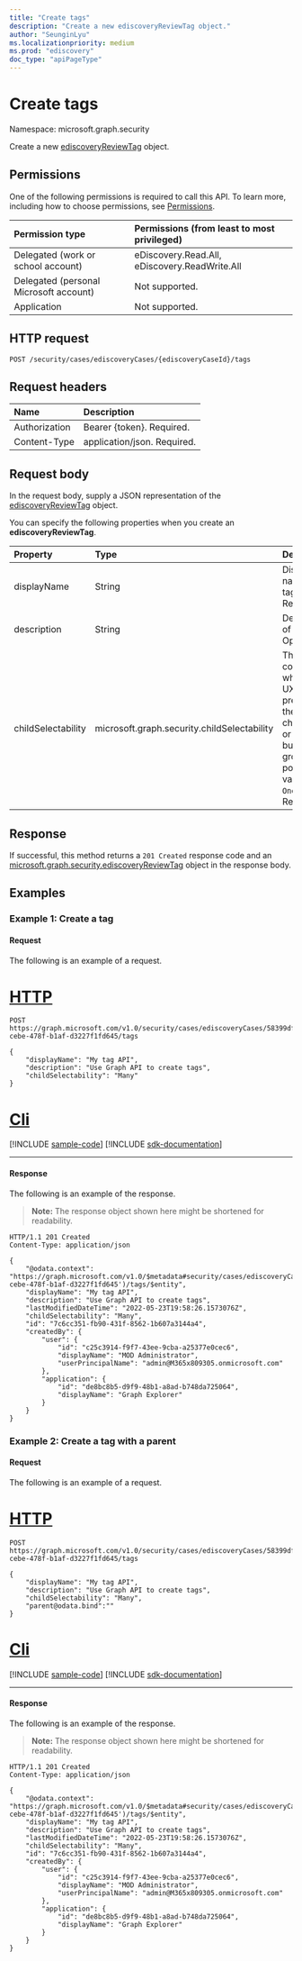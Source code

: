 ```yaml
---
title: "Create tags"
description: "Create a new ediscoveryReviewTag object."
author: "SeunginLyu"
ms.localizationpriority: medium
ms.prod: "ediscovery"
doc_type: "apiPageType"
---
```


# Create tags
Namespace: microsoft.graph.security

Create a new [ediscoveryReviewTag](../resources/security-ediscoveryreviewtag.md) object.

## Permissions
One of the following permissions is required to call this API. To learn more, including how to choose permissions, see [Permissions](/graph/permissions-reference).

|Permission type|Permissions (from least to most privileged)|
|:---|:---|
|Delegated (work or school account)|eDiscovery.Read.All, eDiscovery.ReadWrite.All|
|Delegated (personal Microsoft account)|Not supported.|
|Application|Not supported.|

## HTTP request

<!-- {
  "blockType": "ignored"
}
-->
``` http
POST /security/cases/ediscoveryCases/{ediscoveryCaseId}/tags
```

## Request headers
|Name|Description|
|:---|:---|
|Authorization|Bearer {token}. Required.|
|Content-Type|application/json. Required.|

## Request body
In the request body, supply a JSON representation of the [ediscoveryReviewTag](../resources/security-ediscoveryreviewtag.md) object.

You can specify the following properties when you create an **ediscoveryReviewTag**.

|Property|Type|Description|
|:---|:---|:---|
|displayName|String|Display name of the tag. Required.|
|description|String|Description of the tag. Optional.|
|childSelectability|microsoft.graph.security.childSelectability|This value controls whether the UX presents the tags as checkboxes or a radio button group. The possible values are: `One`, `Many`. Required.|

## Response

If successful, this method returns a `201 Created` response code and an [microsoft.graph.security.ediscoveryReviewTag](../resources/security-ediscoveryreviewtag.md) object in the response body.

## Examples

### Example 1: Create a tag
#### Request
The following is an example of a request.

# [HTTP](#tab/http)
<!-- {
  "blockType": "request",
  "name": "create_ediscoveryreviewtag_ID_tags"
}
-->
``` http
POST https://graph.microsoft.com/v1.0/security/cases/ediscoveryCases/58399dff-cebe-478f-b1af-d3227f1fd645/tags

{
    "displayName": "My tag API",
    "description": "Use Graph API to create tags",
    "childSelectability": "Many"
}
```

# [Cli](#tab/cli)
[!INCLUDE [sample-code](../includes/snippets/cli/create-ediscoveryreviewtag-id-tags-cli-snippets.md)]
[!INCLUDE [sdk-documentation](../includes/snippets/snippets-sdk-documentation-link.md)]

---

#### Response
The following is an example of the response.
>**Note:** The response object shown here might be shortened for readability.
<!-- {
  "blockType": "response",
  "truncated": true,
  "@odata.type": "microsoft.graph.security.ediscoveryReviewTag"
}
-->
``` http
HTTP/1.1 201 Created
Content-Type: application/json

{
    "@odata.context": "https://graph.microsoft.com/v1.0/$metadata#security/cases/ediscoveryCases('58399dff-cebe-478f-b1af-d3227f1fd645')/tags/$entity",
    "displayName": "My tag API",
    "description": "Use Graph API to create tags",
    "lastModifiedDateTime": "2022-05-23T19:58:26.1573076Z",
    "childSelectability": "Many",
    "id": "7c6cc351-fb90-431f-8562-1b607a3144a4",
    "createdBy": {
        "user": {
            "id": "c25c3914-f9f7-43ee-9cba-a25377e0cec6",
            "displayName": "MOD Administrator",
            "userPrincipalName": "admin@M365x809305.onmicrosoft.com"
        },
        "application": {
            "id": "de8bc8b5-d9f9-48b1-a8ad-b748da725064",
            "displayName": "Graph Explorer"
        }
    }
}
```

### Example 2: Create a tag with a parent
#### Request
The following is an example of a request.

# [HTTP](#tab/http)
<!-- {
  "blockType": "request",
  "name": "create_ediscoveryreviewtag_with_a_parent"
}
-->
``` http
POST https://graph.microsoft.com/v1.0/security/cases/ediscoveryCases/58399dff-cebe-478f-b1af-d3227f1fd645/tags

{
    "displayName": "My tag API",
    "description": "Use Graph API to create tags",
    "childSelectability": "Many",
    "parent@odata.bind":""
}
```

# [Cli](#tab/cli)
[!INCLUDE [sample-code](../includes/snippets/cli/create-ediscoveryreviewtag-with-a-parent-cli-snippets.md)]
[!INCLUDE [sdk-documentation](../includes/snippets/snippets-sdk-documentation-link.md)]

---

#### Response
The following is an example of the response.
>**Note:** The response object shown here might be shortened for readability.
<!-- {
  "blockType": "response",
  "truncated": true,
  "@odata.type": "microsoft.graph.security.ediscoveryReviewTag"
}
-->
``` http
HTTP/1.1 201 Created
Content-Type: application/json

{
    "@odata.context": "https://graph.microsoft.com/v1.0/$metadata#security/cases/ediscoveryCases('58399dff-cebe-478f-b1af-d3227f1fd645')/tags/$entity",
    "displayName": "My tag API",
    "description": "Use Graph API to create tags",
    "lastModifiedDateTime": "2022-05-23T19:58:26.1573076Z",
    "childSelectability": "Many",
    "id": "7c6cc351-fb90-431f-8562-1b607a3144a4",
    "createdBy": {
        "user": {
            "id": "c25c3914-f9f7-43ee-9cba-a25377e0cec6",
            "displayName": "MOD Administrator",
            "userPrincipalName": "admin@M365x809305.onmicrosoft.com"
        },
        "application": {
            "id": "de8bc8b5-d9f9-48b1-a8ad-b748da725064",
            "displayName": "Graph Explorer"
        }
    }
}
```
